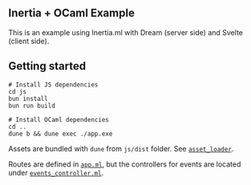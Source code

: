 ## Inertia + OCaml Example

This is an example using Inertia.ml with Dream (server side) and Svelte (client
side).

## Getting started

```
# Install JS dependencies
cd js
bun install
bun run build

# Install OCaml dependencies
cd ..
dune b && dune exec ./app.exe
```

Assets are bundled with `dune` from `js/dist` folder. See [`asset_loader`](./app.ml).

Routes are defined in [`app.ml`](./app.ml), but the controllers for events are
located under [`events_controller.ml`](./events_controller.ml).
